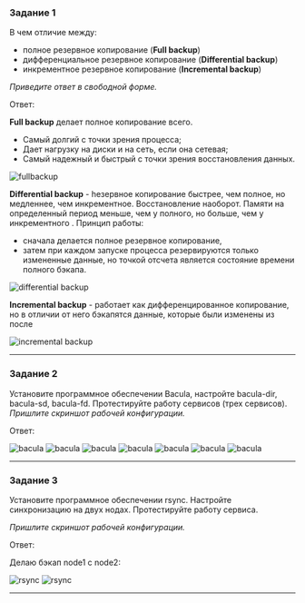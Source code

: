 ### Задание 1
В чем отличие между:

* полное резервное копирование (**Full backup**)
* дифференциальное резервное копирование (**Differential backup**)
* инкрементное резервное копирование (**Incremental backup**)

*Приведите ответ в свободной форме.*

Ответ:

**Full backup** делает полное копирование всего.
* Самый долгий с точки зрения процесса;
* Дает нагрузку на диски и на сеть, если она сетевая;
* Самый надежный и быстрый с точки зрения восстановления данных.

![fullbackup](https://github.com/VovanBanks/DZ-srlb/blob/main/img/HW%2010-4%20(1).PNG)

**Differential backup** - hезервное копирование быстрее, чем полное, но медленнее, чем инкрементное. Восстановление наоборот.
Памяти на определенный период меньше, чем у полного, но больше, чем у инкрементного .
Принцип работы:
* сначала делается полное резервное копирование,
* затем при каждом запуске процесса резервируются только измененные данные, но точкой отсчета является состояние времени полного бэкапа.

![differential backup](https://github.com/VovanBanks/DZ-srlb/blob/main/img/HW%2010-4%20(2).PNG)

**Incremental backup** - работает как дифференцированное копирование, но в отличии от него бэкапятся данные, которые были изменены из после

![incremental backup](https://github.com/VovanBanks/DZ-srlb/blob/main/img/HW%2010-4%20(3).PNG)

---

### Задание 2
Установите программное обеспечении Bacula, настройте bacula-dir, bacula-sd, bacula-fd. Протестируйте работу сервисов (трех сервисов).
*Пришлите скриншот рабочей конфигурации.*

Ответ:

![bacula](https://github.com/VovanBanks/DZ-srlb/blob/main/img/HW%2010-4%20(4).PNG)
![bacula](https://github.com/VovanBanks/DZ-srlb/blob/main/img/HW%2010-4%20(5).PNG)
![bacula](https://github.com/VovanBanks/DZ-srlb/blob/main/img/HW%2010-4%20(6).PNG)
![bacula](https://github.com/VovanBanks/DZ-srlb/blob/main/img/HW%2010-4%20(7).PNG)
![bacula](https://github.com/VovanBanks/DZ-srlb/blob/main/img/HW%2010-4%20(8).PNG)
![bacula](https://github.com/VovanBanks/DZ-srlb/blob/main/img/HW%2010-4%20(9).PNG)
![bacula](https://github.com/VovanBanks/DZ-srlb/blob/main/img/HW%2010-4%20(10).PNG)

---


### Задание 3
Установите программное обеспечении rsync. Настройте синхронизацию на двух нодах. Протестируйте работу сервиса.

*Пришлите скриншот рабочей конфигурации.*

Ответ:

Делаю бэкап node1 с node2:



![rsync](https://github.com/VovanBanks/DZ-srlb/blob/main/img/HW%2010-4%20(11).PNG)
![rsync](https://github.com/VovanBanks/DZ-srlb/blob/main/img/HW%2010-4%20(12).PNG)

---
